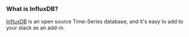 <!-- post: -->


### What is InfluxDB?
[InfluxDB](https://influxdata.com/) is an open source Time-Series database, and it's easy to add to your stack as an add-in.

